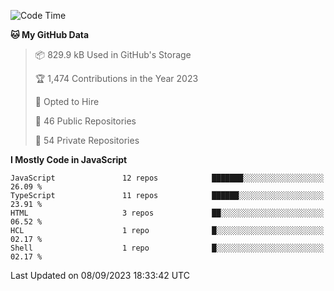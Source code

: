 <!--START_SECTION:waka-->
![Code Time](http://img.shields.io/badge/Code%20Time-5%2C643%20hrs%2021%20mins-blue)

**🐱 My GitHub Data** 

> 📦 829.9 kB Used in GitHub's Storage 
 > 
> 🏆 1,474 Contributions in the Year 2023
 > 
> 💼 Opted to Hire
 > 
> 📜 46 Public Repositories 
 > 
> 🔑 54 Private Repositories 
 > 
**I Mostly Code in JavaScript** 

```text
JavaScript               12 repos            ███████░░░░░░░░░░░░░░░░░░   26.09 % 
TypeScript               11 repos            ██████░░░░░░░░░░░░░░░░░░░   23.91 % 
HTML                     3 repos             ██░░░░░░░░░░░░░░░░░░░░░░░   06.52 % 
HCL                      1 repo              █░░░░░░░░░░░░░░░░░░░░░░░░   02.17 % 
Shell                    1 repo              █░░░░░░░░░░░░░░░░░░░░░░░░   02.17 % 
```




 Last Updated on 08/09/2023 18:33:42 UTC
<!--END_SECTION:waka-->

